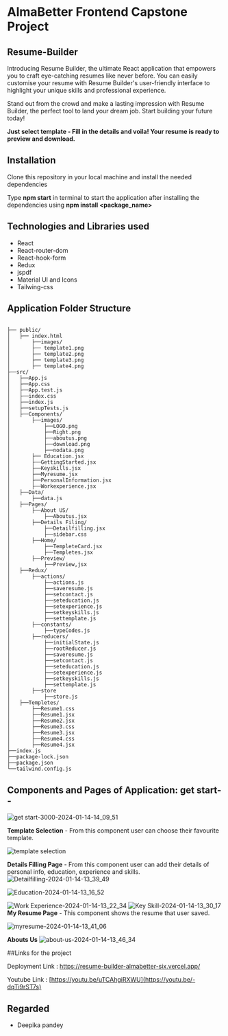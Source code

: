 # AlmaBetter Frontend Capstone Project

## Resume-Builder

Introducing Resume Builder, the ultimate React application that empowers you to craft eye-catching resumes like never before. You can easily customise your resume with Resume Builder's user-friendly interface to highlight your unique skills and professional experience.

Stand out from the crowd and make a lasting impression with Resume Builder, the perfect tool to land your dream job. Start building your future today!

**Just select template - Fill in the details and voila! Your resume is ready to preview and download.**

## Installation

Clone this repository in your local machine and install the needed dependencies

Type **npm start** in terminal to start the application after installing the dependencies using **npm install <package_name>**

## Technologies and Libraries used

- React
- React-router-dom
- React-hook-form
- Redux
- jspdf
- Material UI and Icons
- Tailwing-css

## Application Folder Structure

```

├── public/
│	├── index.html
│    	├──images/
│		├── template1.png
│		├── template2.png
│		├── template3.png
│		├── template4.png	
├──src/
│	├──App.js
│	├──App.css
│	├──App.test.js
│	├──index.css
│	├──index.js
│	├──setupTests.js
│	├──Components/
│		├──images/
│			├──LOGO.png
│			├──Right.png
│			├──aboutus.png
│			├──download.png
│			├──nodata.png
│   	├── Education.jsx
│		├──GettingStarted.jsx
│		├──Keyskills.jsx
│		├──Myresume.jsx
│		├──PersonalInformation.jsx
│		├──Workexperience.jsx
│	├──Data/
│		├──data.js
│	├──Pages/
│		├──About US/
│			├──Aboutus.jsx
│		├──Details Filing/
│			├──Detailfilling.jsx
│			├──sidebar.css 
│		├──Home/
│			├──TempleteCard.jsx
│			├──Templetes.jsx
│		├──Preview/
│			├──Preview,jsx
│	├──Redux/
│		├──actions/
│			├──actions.js
│			├──saveresume.js
│			├──setcontact.js
│			├──seteducation.js
│			├──setexperience.js
│			├──setkeyskills.js
│			├──settemplate.js
│		├──constants/
│			├──typeCodes.js
│		├──reducers/
│			├──initialState.js
│			├──rootReducer.js
│			├──saveresume.js
│			├──setcontact.js
│			├──seteducation.js
│			├──setexperience.js
│			├──setkeyskills.js
│			├──settemplate.js
│		├──store
│			├──store.js
│	├──Templetes/
│		├──Resume1.css
│		├──Resume1.jsx
│		├──Resume2.jsx
│		├──Resume3.css
│		├──Resume3.jsx
│		├──Resume4.css
│		├──Resume4.jsx
├──index.js   
├──package-lock.json
├──package.json
└──tailwind.config.js
```

## Components and Pages of Application: get start--
![get start-3000-2024-01-14-14_09_51](https://github.com/Deepika01Pandey/Resume-Builder/assets/156078770/a1a0a94e-af5d-43bd-af6b-2dfad40e864f)

**Template Selection** - From this component user can choose their favourite template.

![template selection](https://github.com/Deepika01Pandey/Resume-Builder/assets/156078770/5ef8b7f2-6c3c-407c-9d7f-3bebae1a5105)

**Details Filling Page** - From this component user can add their details of personal info, education, experience and skills.
![Detailfilling-2024-01-14-13_39_49](https://github.com/Deepika01Pandey/Resume-Builder/assets/156078770/9173e2ce-9921-44bd-8aa4-f27f77ff9645)

![Education-2024-01-14-13_16_52](https://github.com/Deepika01Pandey/Resume-Builder/assets/156078770/e3bcfdb4-feff-4d33-a483-b00fa05add53)



![Work Experience-2024-01-14-13_22_34](https://github.com/Deepika01Pandey/Resume-Builder/assets/156078770/b9d81bab-0437-4667-a84b-9aeb642e05fd)
![Key Skill-2024-01-14-13_30_17](https://github.com/Deepika01Pandey/Resume-Builder/assets/156078770/987f4428-0945-4370-8211-1c774b5781fb)
**My Resume Page** - This component shows the resume that user saved.

![myresume-2024-01-14-13_41_06](https://github.com/Deepika01Pandey/Resume-Builder/assets/156078770/48225921-987c-417b-a86c-0dad650d9be3)

**Abouts Us** 
![about-us-2024-01-14-13_46_34](https://github.com/Deepika01Pandey/Resume-Builder/assets/156078770/7ca53ab4-e1d4-4bbb-adc8-14b196c176e8)



##Links for the project

Deployment Link : https://resume-builder-almabetter-six.vercel.app/

Youtube Link : [https://youtu.be/uTCAhgiRXWU](https://youtu.be/-dqTi9rST7s)


## Regarded


- Deepika pandey

